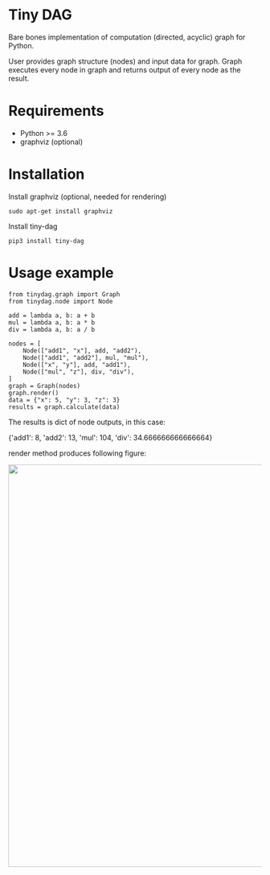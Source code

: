 # Tiny DAG

Bare bones implementation of computation (directed, acyclic) graph for Python.

User provides graph structure (nodes) and input data for graph. Graph executes every node in graph and returns output 
of every node as the result.

# Requirements

- Python >= 3.6
- graphviz (optional)

# Installation

Install graphviz (optional, needed for rendering)
```
sudo apt-get install graphviz
```

Install tiny-dag
```
pip3 install tiny-dag
```

# Usage example

```
from tinydag.graph import Graph
from tinydag.node import Node

add = lambda a, b: a + b
mul = lambda a, b: a * b
div = lambda a, b: a / b

nodes = [
    Node(["add1", "x"], add, "add2"),
    Node(["add1", "add2"], mul, "mul"),
    Node(["x", "y"], add, "add1"),
    Node(["mul", "z"], div, "div"),
]
graph = Graph(nodes)
graph.render()
data = {"x": 5, "y": 3, "z": 3}
results = graph.calculate(data)
```

The results is dict of node outputs, in this case:

{'add1': 8, 'add2': 13, 'mul': 104, 'div': 34.666666666666664}

render method produces following figure:
<p align="center">
<img src="sample_graph.jpg" width="800px" />
</p>